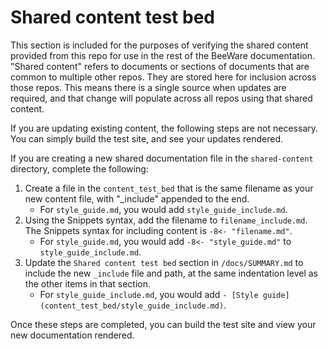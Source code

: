 # Shared content test bed

This section is included for the purposes of verifying the shared content provided from this repo for use in the rest of the BeeWare documentation. "Shared content" refers to documents or sections of documents that are common to multiple other repos. They are stored here for inclusion across those repos. This means there is a single source when updates are required, and that change will populate across all repos using that shared content.

If you are updating existing content, the following steps are not necessary. You can simply build the test site, and see your updates rendered.

If you are creating a new shared documentation file in the `shared-content` directory, complete the following:

1. Create a file in the `content_test_bed` that is the same filename as your new content file, with "_include" appended to the end.
      * For `style_guide.md`, you would add `style_guide_include.md`.
2. Using the Snippets syntax, add the filename to `filename_include.md`. The Snippets syntax for including content is `-8<- "filename.md"`.
      * For `style_guide.md`, you would add `-8<- "style_guide.md"` to `style_guide_include.md`.
3. Update the `Shared content test bed` section in `/docs/SUMMARY.md` to include the new `_include` file and path, at the same indentation level as the other items in that section.
      * For `style_guide_include.md`, you would add `- [Style guide](content_test_bed/style_guide_include.md)`.

Once these steps are completed, you can build the test site and view your new documentation rendered.
